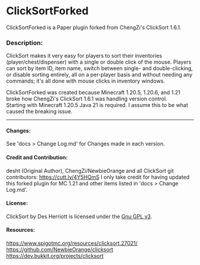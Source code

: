 # ClickSortForked
ClickSortForked is a Paper plugin forked from ChengZi's ClickSort 1.6.1.

### Description:
ClickSort makes it very easy for players to sort their inventories (player/chest/dispenser) with a single or double click of the mouse. 
Players can sort by item ID, item name, switch between single- and double-clicking, or disable sorting entirely, all on a per-player basis and without needing any commands; it's all done with mouse clicks in inventory windows.

ClickSortForked was created because Minecraft 1.20.5, 1.20.6, and 1.21 broke how ChengZi's ClickSort 1.6.1 was handling version control.  
Starting with Minecraft 1.20.5 Java 21 is required. I assume this to be what caused the breaking issue.

---------------------------------------------------------------------------------
#### Changes:
See 'docs > Change Log.md' for Changes made in each version.

#### Credit and Contribution:
desht (Original Author), ChengZi/NewbieOrange and all ClickSort git contributors: https://cutt.ly/4Y5HQmS
I only take credit for having updated this forked plugin for MC 1.21 and other items listed in 'docs > Change Log.md'.

#### License:
ClickSort by Des Herriott is licensed under the [Gnu GPL v3](http://www.gnu.org/licenses/gpl-3.0.html).

#### Resources:  
https://www.spigotmc.org/resources/clicksort.27021/  
https://github.com/NewbieOrange/clicksort  
https://dev.bukkit.org/projects/clicksort
